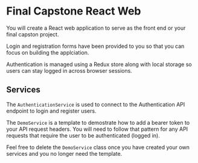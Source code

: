 # Final Capstone React Web

You will create a React web application to serve as the front end or your final capston project.

Login and registration forms have been provided to you so that you can focus on building the applciation.

Authentication is managed using a Redux store along with local storage so users can stay logged in across browser sessions.

## Services
The `AuthenticationService` is used to connect to the Authentication API endpoint to login and register users.

The `DemoService` is a template to demostrate how to add a bearer token to your API request headers. You will need to follow that pattern for any API requests that require the user to be authenticated (logged in).

Feel free to delete the `DemoService` class once you have created your own services and you no longer need the template.